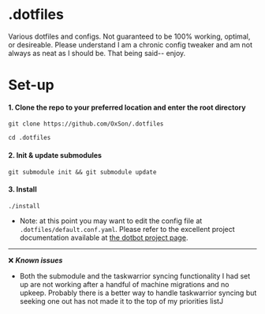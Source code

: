 # .dotfiles
Various dotfiles and configs. Not guaranteed to be 100% working, optimal, or desireable. Please understand I am a chronic config tweaker and am not always as neat as I should be. That being said-- enjoy.

# Set-up
#### 1. Clone the repo to your preferred location and enter the root directory
  `git clone https://github.com/OxSon/.dotfiles`
  
  `cd .dotfiles`

#### 2. Init & update submodules
  `git submodule init && git submodule update`

#### 3. Install 
  `./install`
  * Note: at this point you may want to edit the config file at `.dotfiles/default.conf.yaml`. Please refer to the excellent project documentation available at [the dotbot project page](https://github.com/anishathalye/dotbot).


---

❌ ***Known issues***

+ Both the submodule and the taskwarrior syncing functionality I had set up are not working after a handful of machine migrations and no upkeep. Probably there is a better way to handle taskwarrior syncing but seeking one out has not made it to the top of my priorities listJ
